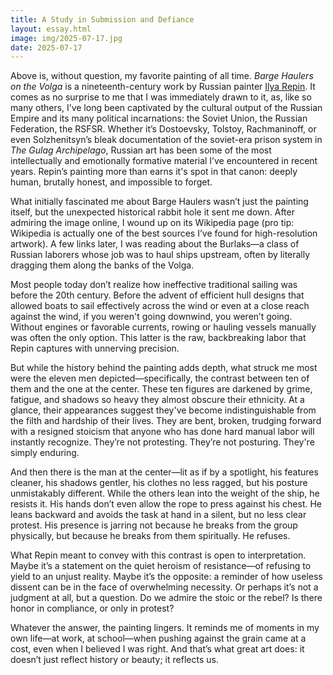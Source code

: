 ```yaml
---
title: A Study in Submission and Defiance
layout: essay.html
image: img/2025-07-17.jpg
date: 2025-07-17
---
```


Above is, without question, my favorite painting of all time. *Barge Haulers on the Volga* is a nineteenth-century work by Russian painter [Ilya Repin](https://www.britannica.com/biography/Ilya-Yefimovich-Repin). It comes as no surprise to me that I was immediately drawn to it, as, like so many others, I’ve long been captivated by the cultural output of the Russian Empire and its many political incarnations: the Soviet Union, the Russian Federation, the RSFSR. Whether it’s Dostoevsky, Tolstoy, Rachmaninoff, or even Solzhenitsyn’s bleak documentation of the soviet-era prison system in *The Gulag Archipelago*, Russian art has been some of the most intellectually and emotionally formative material I’ve encountered in recent years. Repin’s painting more than earns it's spot in that canon: deeply human, brutally honest, and impossible to forget.

What initially fascinated me about Barge Haulers wasn’t just the painting itself, but the unexpected historical rabbit hole it sent me down. After admiring the image online, I wound up on its Wikipedia page (pro tip: Wikipedia is actually one of the best sources I’ve found for high-resolution artwork). A few links later, I was reading about the Burlaks—a class of Russian laborers whose job was to haul ships upstream, often by literally dragging them along the banks of the Volga.

Most people today don’t realize how ineffective traditional sailing was before the 20th century. Before the advent of efficient hull designs that allowed boats to sail effectively across the wind or even at a close reach against the wind, if you weren't going downwind, you weren’t going. Without engines or favorable currents, rowing or hauling vessels manually was often the only option. This latter is the raw, backbreaking labor that Repin captures with unnerving precision.

But while the history behind the painting adds depth, what struck me most were the eleven men depicted—specifically, the contrast between ten of them and the one at the center. These ten figures are darkened by grime, fatigue, and shadows so heavy they almost obscure their ethnicity. At a glance, their appearances suggest they've become indistinguishable from the filth and hardship of their lives. They are bent, broken, trudging forward with a resigned stoicism that anyone who has done hard manual labor will instantly recognize. They’re not protesting. They’re not posturing. They're simply enduring.

And then there is the man at the center—lit as if by a spotlight, his features cleaner, his shadows gentler, his clothes no less ragged, but his posture unmistakably different. While the others lean into the weight of the ship, he resists it. His hands don’t even allow the rope to press against his chest. He leans backward and avoids the task at hand in a silent, but no less clear protest. His presence is jarring not because he breaks from the group physically, but because he breaks from them spiritually. He refuses.

What Repin meant to convey with this contrast is open to interpretation. Maybe it’s a statement on the quiet heroism of resistance—of refusing to yield to an unjust reality. Maybe it’s the opposite: a reminder of how useless dissent can be in the face of overwhelming necessity. Or perhaps it’s not a judgment at all, but a question. Do we admire the stoic or the rebel? Is there honor in compliance, or only in protest?

Whatever the answer, the painting lingers. It reminds me of moments in my own life—at work, at school—when pushing against the grain came at a cost, even when I believed I was right. And that’s what great art does: it doesn’t just reflect history or beauty; it reflects us.
